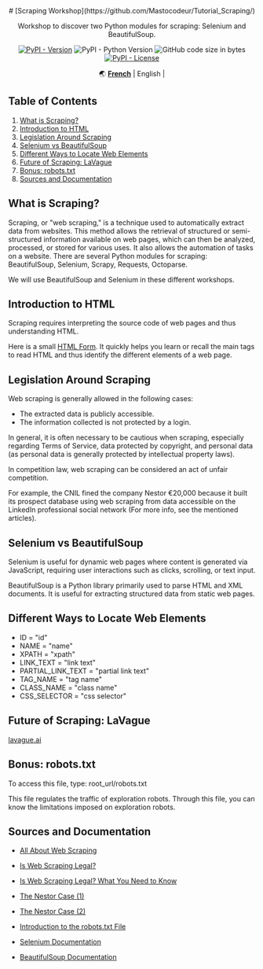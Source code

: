 <div align="center" markdown>
# [Scraping Workshop](https://github.com/Mastocodeur/Tutorial_Scraping/)

Workshop to discover two Python modules for scraping: Selenium and BeautifulSoup.

[![PyPI - Version](https://img.shields.io/pypi/v/mmg?color)](https://pypi.org/project/mmg/)
![PyPI - Python Version](https://img.shields.io/pypi/pyversions/mmg)
![GitHub code size in bytes](https://img.shields.io/github/languages/code-size/ryul1206/multilingual-markdown)
[![PyPI - License](https://img.shields.io/pypi/l/mmg)](https://github.com/ryul1206/multilingual-markdown/blob/main/LICENSE)

🌏
[**French**](https://github.com/Mastocodeur/Tutorial_Scraping/blob/main/README.fr.md) |
English |



</div>

## Table of Contents

1. [What is Scraping?](#what-is-scraping)
2. [Introduction to HTML](#introduction-to-html)
3. [Legislation Around Scraping](#legislation-around-scraping)
4. [Selenium vs BeautifulSoup](#selenium-vs-beautifulsoup)
5. [Different Ways to Locate Web Elements](#different-ways-to-locate-web-elements)
6. [Future of Scraping: LaVague](#future-of-scraping-lavague)
7. [Bonus: robots.txt](#bonus-robotstxt)
8. [Sources and Documentation](#sources-and-documentation)

## What is Scraping?

Scraping, or "web scraping," is a technique used to automatically extract data from websites. This method allows the retrieval of structured or semi-structured information available on web pages, which can then be analyzed, processed, or stored for various uses. It also allows the automation of tasks on a website. There are several Python modules for scraping: BeautifulSoup, Selenium, Scrapy, Requests, Octoparse.

We will use BeautifulSoup and Selenium in these different workshops.

## Introduction to HTML

Scraping requires interpreting the source code of web pages and thus understanding HTML.

Here is a small [HTML Form](formulaire_html.md). It quickly helps you learn or recall the main tags to read HTML and thus identify the different elements of a web page.

## Legislation Around Scraping

Web scraping is generally allowed in the following cases:
- The extracted data is publicly accessible.
- The information collected is not protected by a login.

In general, it is often necessary to be cautious when scraping, especially regarding Terms of Service, data protected by copyright, and personal data (as personal data is generally protected by intellectual property laws).

In competition law, web scraping can be considered an act of unfair competition.

For example, the CNIL fined the company Nestor €20,000 because it built its prospect database using web scraping from data accessible on the LinkedIn professional social network (For more info, see the mentioned articles).

## Selenium vs BeautifulSoup

Selenium is useful for dynamic web pages where content is generated via JavaScript, requiring user interactions such as clicks, scrolling, or text input.

BeautifulSoup is a Python library primarily used to parse HTML and XML documents. It is useful for extracting structured data from static web pages.

## Different Ways to Locate Web Elements

- ID = "id"
- NAME = "name"
- XPATH = "xpath"
- LINK_TEXT = "link text"
- PARTIAL_LINK_TEXT = "partial link text"
- TAG_NAME = "tag name"
- CLASS_NAME = "class name"
- CSS_SELECTOR = "css selector"

## Future of Scraping: LaVague

[lavague.ai](https://github.com/lavague-ai)

## Bonus: robots.txt

To access this file, type: root_url/robots.txt

This file regulates the traffic of exploration robots. Through this file, you can know the limitations imposed on exploration robots.

## Sources and Documentation

- [All About Web Scraping](https://kinsta.com/fr/base-de-connaissances/web-scraping/)

- [Is Web Scraping Legal?](https://www.captaincontrat.com/protection-des-creations/cgv-cgu-cga/web-scraping-est-ce-legal-me-marcotte)

- [Is Web Scraping Legal? What You Need to Know](https://www.iubenda.com/fr/help/111962-le-web-scraping-est-il-legal-ce-que-vous-devez-savoir#:~:text=La%20l%C3%A9galit%C3%A9%20du%20web%20scraping&text=Ne%20soyez%20pas%20trop%20enthousiaste,pas%20prot%C3%A9g%C3%A9es%20par%20un%20login)

- [The Nestor Case (1)](https://www.alerionavocats.com/condamnation-societe-nestor-prospection-commerciale-fondee-interet-legitime-responsable-traitement-enseignements-tirer/)

- [The Nestor Case (2)](https://www.plravocats.fr/blog/data-protection-rgpd/la-societe-nestor-sanctionee-par-la-cnil)

- [Introduction to the robots.txt File](https://developers.google.com/search/docs/crawling-indexing/robots/intro?hl=fr)

- [Selenium Documentation](https://selenium-python.readthedocs.io/)

- [BeautifulSoup Documentation](https://beautiful-soup-4.readthedocs.io/en/latest/)
